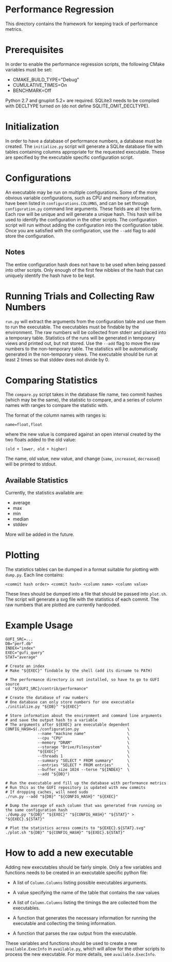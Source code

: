# Performance Regression

This directory contains the framework for keeping track of performance
metrics.

# Prerequisites

In order to enable the performance regression scripts, the following
CMake variables must be set:

- CMAKE_BUILD_TYPE="Debug"
- CUMULATIVE_TIMES=On
- BENCHMARK=Off

Python 2.7 and gnuplot 5.2+ are required.
SQLite3 needs to be compiled with DECLTYPE turned on (do not define
SQLITE_OMIT_DECLTYPE).

# Initialization

In order to have a database of performance numbers, a database must be
created.  The `initialize.py` script will generate a SQLite database
file with tables containing columns appropriate for the requested
executable. These are specified by the executable specific
configuration script.

# Configurations

An executable may be run on multiple configurations. Some of the more
obvious variable configurations, such as CPU and memory information,
have been listed in `configurations.COLUMNS`, and can be set through
`configuration.py` command line arguments. These fields are all free
form. Each row will be unique and will generate a unique hash. This
hash will be used to identify the configuration in the other
scripts. The configuration script will run without adding the
configuration into the configuration table. Once you are satisfied
with the configuration, use the `--add` flag to add store the
configuration.

## Notes

The entire configuration hash does not have to be used when being
passed into other scripts. Only enough of the first few nibbles of the
hash that can uniquely identify the hash have to be kept.

# Running Trials and Collecting Raw Numbers

`run.py` will extract the arguments from the configuration table and
use them to run the executable. The executables must be findable by
the environment. The raw numbers will be collected from stderr and
placed into a temporary table. Statistics of the runs will be
generated in temporary views and printed out, but not stored. Use the
`--add` flag to move the raw numbers to the non-temporary table.  The
statistics will be automatically generated in the non-temporary views.
The executable should be run at least 2 times so that stddev does not
divide by 0.

# Comparing Statistics

The `compare.py` script takes in the database file name, two commit
hashes (which may be the same), the statistic to compare, and a series
of column names with ranges to compare the statistic with.

The format of the column names with ranges is:

``` name=float,float ```

where the new value is compared against an open interval created by
the two floats added to the old value:

``` (old + lower, old + higher) ```

The name, old value, new value, and change (`same`, `increased`,
`decreased`) will be printed to stdout.

## Available Statistics

Currently, the statistics available are:

- average
- max
- min
- median
- stddev

More will be added in the future.

# Plotting

The statistics tables can be dumped in a format suitable for plotting
with `dump.py`. Each line contains:

``` <commit hash order> <commit hash> <column name> <column value> ```

These lines should be dumped into a file that should be passed into
`plot.sh`. The script will generate a svg file with the statistics of
each commit. The raw numbers that are plotted are currently hardcoded.

# Example Usage

```
GUFI_SRC=...
DB="perf.db"
INDEX="index"
EXEC="gufi_query"
STAT="average"

# Create an index
# Make "${EXEC}" findable by the shell (add its dirname to PATH)

# The performance directory is not installed, so have to go to GUFI source
cd "${GUFI_SRC}/contrib/performance"

# Create the database of raw numbers
# One database can only store numbers for one executable
./initialize.py "${DB}" "${EXEC}"

# Store information about the environment and command line arguments
# and save the output hash to a variable
# The arguments after ${EXEC} are executable dependent
CONFIG_HASH=$(./configuration.py                     \
              --name "machine name"                  \
              --cpu "CPU"                            \
              --memory "DRAM"                        \
              --storage "Drive/Filesystem"           \
              "${EXEC}"                              \
              --threads 1                            \
              --summary "SELECT * FROM summary"      \
              --entries "SELECT * FROM entries"      \
              --buffer_size 1024 --terse "${INDEX}"  \
              --add "${DB}")

# Run the executable and fill up the database with performance metrics
# Run this as the GUFI repository is updated with new commits
# If dropping caches, will need sudo
./run.py --add "${DB}" "${CONFIG_HASH}" "${EXEC}"

# Dump the average of each column that was generated from running on the same configuration hash
./dump.py "${DB}" "${EXEC}" "${CONFIG_HASH}" "${STAT}" > "${EXEC}.${STAT}"

# Plot the statistics across commits to "${EXEC}.${STAT}.svg"
./plot.sh "${DB}" "${CONFIG_HASH}" "${EXEC}.${STAT}"
```

# How to add a new executable

Adding new executables should be fairly simple. Only a few variables
and functions needs to be created in an executable specific python
file:

- A list of `Column.Columns` listing possible executables arguments.

- A value specifying the name of the table that contains the raw
  values

- A list of `Column.Columns` listing the timings the are collected
  from the executables.

- A function that generates the necessary information for running the
  executable and collecting the timing information.

- A function that parses the raw output from the executable.

These variables and functions should be used to create a new
`available.ExecInfo` in `available.py`, which will allow for the other
scripts to process the new executable. For more details, see
`available.ExecInfo`.
